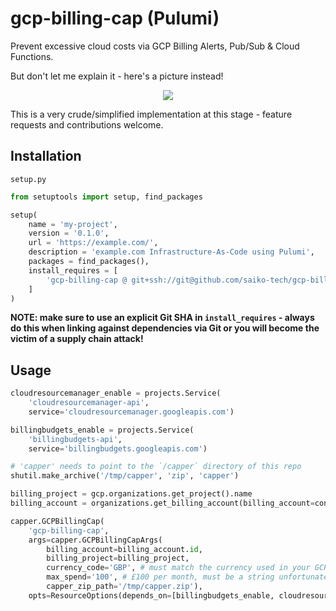 # gcp-billing-cap (Pulumi)

Prevent excessive cloud costs via GCP Billing Alerts, Pub/Sub & Cloud Functions.

But don't let me explain it - here's a picture instead!

<p align="center">
  <img src="https://user-images.githubusercontent.com/5138316/140429689-164dfc5d-5226-4dba-bf55-351f0d594b4d.png" />
</p>

This is a very crude/simplified implementation at this stage - feature requests and contributions welcome.

## Installation

`setup.py`
```py
from setuptools import setup, find_packages

setup(
    name = 'my-project',
    version = '0.1.0',
    url = 'https://example.com/',
    description = 'example.com Infrastructure-As-Code using Pulumi',
    packages = find_packages(),
    install_requires = [
        'gcp-billing-cap @ git+ssh://git@github.com/saiko-tech/gcp-billing-cap@24f76341d8c92305f7e7a8b7052f091a5e879c35#egg=gcp-billing-cap',
    ]
)
```

**NOTE: make sure to use an explicit Git SHA in `install_requires` - always do this when linking against dependencies via Git or you will become the victim of a supply chain attack!**

## Usage

```py
cloudresourcemanager_enable = projects.Service(
    'cloudresourcemanager-api',
    service='cloudresourcemanager.googleapis.com')

billingbudgets_enable = projects.Service(
    'billingbudgets-api',
    service='billingbudgets.googleapis.com')

# 'capper' needs to point to the `/capper` directory of this repo
shutil.make_archive('/tmp/capper', 'zip', 'capper')

billing_project = gcp.organizations.get_project().name
billing_account = organizations.get_billing_account(billing_account=config.require('gcpBillingAccount'))

capper.GCPBillingCap(
    'gcp-billing-cap',
    args=capper.GCPBillingCapArgs(
        billing_account=billing_account.id,
        billing_project=billing_project,
        currency_code='GBP', # must match the currency used in your GCP billing account
        max_spend='100', # £100 per month, must be a string unfortunately
        capper_zip_path='/tmp/capper.zip'),
    opts=ResourceOptions(depends_on=[billingbudgets_enable, cloudresourcemanager_enable]))
```

